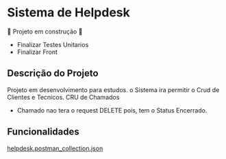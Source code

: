 # Sistema de Helpdesk

:construction: Projeto em construção :construction:
 - Finalizar Testes Unitarios
 - Finalizar Front

## Descrição do Projeto
Projeto em desenvolvimento para estudos. o Sistema ira permitir o Crud de Clientes e Tecnicos. CRU de Chamados
 - Chamado nao tera o request DELETE pois, tem o Status Encerrado.


## Funcionalidades



[helpdesk.postman_collection.json](https://github.com/lucasbarroscode/helpdesk/files/13704124/helpdesk.postman_collection.json)
